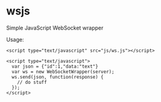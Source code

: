# wsjs
Simple JavaScript WebSocket wrapper

Usage:

```
<script type="text/javascript" src="js/ws.js"></script>

<script type="text/javascript">
  var json = {"id":1,"data:"text"} 
  var ws = new WebSocketWrapper(server);
  ws.send(json, function(response) {
    // do stuff
  });
</script>
```
